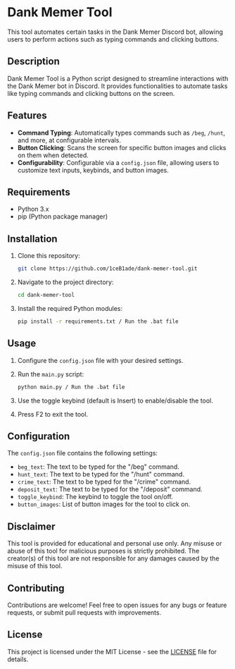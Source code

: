 # Dank Memer Tool

This tool automates certain tasks in the Dank Memer Discord bot, allowing users to perform actions such as typing commands and clicking buttons.

## Description

Dank Memer Tool is a Python script designed to streamline interactions with the Dank Memer bot in Discord. It provides functionalities to automate tasks like typing commands and clicking buttons on the screen.

## Features

- **Command Typing**: Automatically types commands such as `/beg`, `/hunt`, and more, at configurable intervals.
- **Button Clicking**: Scans the screen for specific button images and clicks on them when detected.
- **Configurability**: Configurable via a `config.json` file, allowing users to customize text inputs, keybinds, and button images.

## Requirements

- Python 3.x
- pip (Python package manager)

## Installation

1. Clone this repository:

    ```bash
    git clone https://github.com/1ceB1ade/dank-memer-tool.git
    ```

2. Navigate to the project directory:

    ```bash
    cd dank-memer-tool
    ```

3. Install the required Python modules:

    ```bash
    pip install -r requirements.txt / Run the .bat file
    ```

## Usage

1. Configure the `config.json` file with your desired settings.
2. Run the `main.py` script:

    ```bash
    python main.py / Run the .bat file
    ```

3. Use the toggle keybind (default is Insert) to enable/disable the tool.
4. Press F2 to exit the tool.

## Configuration

The `config.json` file contains the following settings:

- `beg_text`: The text to be typed for the "/beg" command.
- `hunt_text`: The text to be typed for the "/hunt" command.
- `crime_text`: The text to be typed for the "/crime" command.
- `deposit_text`: The text to be typed for the "/deposit" command.
- `toggle_keybind`: The keybind to toggle the tool on/off.
- `button_images`: List of button images for the tool to click on.

## Disclaimer

This tool is provided for educational and personal use only. Any misuse or abuse of this tool for malicious purposes is strictly prohibited. The creator(s) of this tool are not responsible for any damages caused by the misuse of this tool.


## Contributing

Contributions are welcome! Feel free to open issues for any bugs or feature requests, or submit pull requests with improvements.

## License

This project is licensed under the MIT License - see the [LICENSE](LICENSE) file for details.
